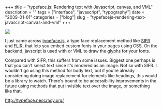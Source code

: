 +++
title = "typeface.js: Rendering text with Javascript, canvas, and VML"
description = ""
tags = ["interface", "javascript", "typography"]
date = "2009-01-01"
categories = ["blog"]
slug = "typefacejs-rendering-text-javascript-canvas-and-vml"
+++



  <div class="notebook-screenshot"><a href="http://typeface.neocracy.org/"><img src="/media/bluga/wt495cc52f28966.jpg"/></a></div><p>I just came across <a href="http://typeface.neocracy.org/">typeface.js</a>, a type face replacement method like <a href="http://wiki.novemberborn.net/sifr/">SIFR</a> and <a href="http://facelift.mawhorter.net/">FLIR</a>, that lets you embed custom fonts in your pages using CSS. On the backend, javscript is used with <canvas> or VML to draw the glyphs for your fonts. </p>
<p>Compared with SIFR, this suffers from some issues. Biggest one perhaps is that you can't select text since it's rendered as an image. Not so with SIFR. I wouldn't go using this method for body text, but if you're already considering doing image replacement for elements like headings, this would be a library to watch. There's bound to be accessibility improvements in the future using methods that put invisible text over the image, or something like that.</p>
    
  <a href="http://typeface.neocracy.org/">http://typeface.neocracy.org/</a>
